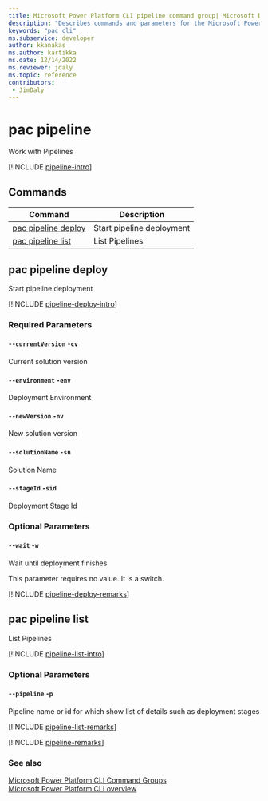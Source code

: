 ```yaml
---
title: Microsoft Power Platform CLI pipeline command group| Microsoft Docs
description: "Describes commands and parameters for the Microsoft Power Platform CLI pipeline command group."
keywords: "pac cli"
ms.subservice: developer
author: kkanakas
ms.author: kartikka
ms.date: 12/14/2022
ms.reviewer: jdaly
ms.topic: reference
contributors: 
 - JimDaly
---
```

<!-- 
Do not edit this file. 
This file is generated by a program and any changes will be overwritten when this topic is re-generated.
Use the include files to add additional content to this topic.
-->
# pac pipeline

Work with Pipelines

[!INCLUDE [pipeline-intro](includes/pipeline-intro.md)]

## Commands

|Command|Description|
|---------|---------|
|[pac pipeline deploy](#pac-pipeline-deploy)|Start pipeline deployment|
|[pac pipeline list](#pac-pipeline-list)|List Pipelines|


## pac pipeline deploy

Start pipeline deployment

[!INCLUDE [pipeline-deploy-intro](includes/pipeline-deploy-intro.md)]


### Required Parameters

#### `--currentVersion` `-cv`

Current solution version

#### `--environment` `-env`

Deployment Environment

#### `--newVersion` `-nv`

New solution version

#### `--solutionName` `-sn`

Solution Name

#### `--stageId` `-sid`

Deployment Stage Id


### Optional Parameters

#### `--wait` `-w`

Wait until deployment finishes

This parameter requires no value. It is a switch.

[!INCLUDE [pipeline-deploy-remarks](includes/pipeline-deploy-remarks.md)]

## pac pipeline list

List Pipelines

[!INCLUDE [pipeline-list-intro](includes/pipeline-list-intro.md)]


### Optional Parameters

#### `--pipeline` `-p`

Pipeline name or id for which show list of details such as deployment stages

[!INCLUDE [pipeline-list-remarks](includes/pipeline-list-remarks.md)]

[!INCLUDE [pipeline-remarks](includes/pipeline-remarks.md)]

### See also

[Microsoft Power Platform CLI Command Groups](index.md)<br />
[Microsoft Power Platform CLI overview](../introduction.md)
